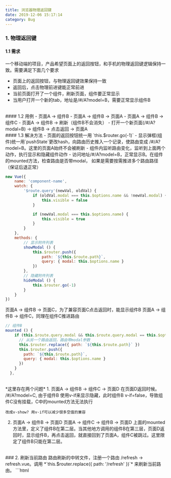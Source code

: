 ```yaml
---
title: 浏览器物理返回键
date: 2019-12-06 15:17:14
category: Bug
---
```

### 1. 物理返回键
#### 1.1 需求
一个移动端的项目，产品希望页面上的返回按钮，和手机的物理返回键逻辑保持一致。需要满足下面几个要求
- 页面上的返回按钮，与物理返回键效果保持一致
- 返回后，点击物理前进键能正常前进
- 当前页面打开了一个组件，刷新页面，组件要正常显示
- 当用户打开一个新的tab，地址是/#/A?model=B，需要正常显示组件B


<br/>
#### 1.2 用例
- 页面A -> 组件B
- 页面A -> 组件B -> 页面A
- 页面A -> 组件B -> 组件C
- 页面A -> 组件B -> 刷新（组件B不会消失）
- 打开一个新页面(/#/A?modal=B) -> 组件B -> 点击返回 -> 页面A


<br/>
#### 1.3 解决方法
- 页面的返回按钮统一用 `this.$router.go(-1)`
- 显示弹框(组件)统一用`pushState`更改hash，向路由历史推入一个记录，使路由变成 /#/A?model=B。这里的页面A始终不会被刷新
- 组件内监听路由变化，监听到上面两个动作，执行显示和隐藏组件动作
- 访问地址/#/A?model=B，正常显示B。在组件的mounted方法，检查路由是否带modal， 如果是需要按需推进多个路由路径（保证后退正常）

```js
new Vue({
    name: 'component-name',
    watch: {
        '$route.query'(newVal, oldVal) {
            if (oldVal.modal === this.$options.name && !newVal.modal) {
                this.visible = false
            }

            if (newVal.modal === this.$options.name) {
                this.visible = true
            }
        }
    },
    methods: {
        // 显示附件列表
        showModal () {
            this.$router.push({ 
                path: `${this.$route.path}`, 
                query: { modal: this.$options.name } 
            })
        },
        // 隐藏附件列表
        hideModal () {
            this.$router.go(-1)
        }
    }
})
```


页面A -> 组件B -> 页面C，为了兼容页面C点击返回时，能显示组件B
页面A -> 组件B -> 组件C，同理在组件C推进路由
```js
// 组件B
mounted () {
    if (this.$route.query.modal && this.$route.query.modal == this.$options.name) {
      // 从另一个路由返回，路由带modal参数
      this.$router.replace({ path: `${this.$route.path}` })
      this.$router.push({ 
        path: `${this.$route.path}`,
        query: { modal: this.$options.name }
      })
    }
  },
```

<br/>
*这里存在两个问题*
1.  页面A -> 组件B -> 组件C -> 页面D
在页面D返回时候。 /#/A?model=C, 由于组件B 使用v-if来显示隐藏，此时组件B v-if=false，导致组件C没有挂载，C中的mounted方法无法执行

    改成v-show? 用v-if可以减少很多空值的兼容

2.  页面A -> 组件B -> 页面D
页面A -> 组件C -> 组件B -> 页面D
上面的mounted方法里，定义了组件B在第二层。当其他地方调用的组件B在第三层，页面D返回时，显示组件B，再点击返回，就直接回到了页面A，组件C被跳过。这里限定了组件B只能在第二层。



<br/>
### 2. 刷新当前路由
路由刷新的中转文件，注册一个路由 /refresh -> refresh.vue。调用 *`this.$router.replace({ path: '/refresh' })`* 来刷新当前路由。
```html
<!-- refresh.vue -->
<template>
  <div></div>
</template>

<script>
export default {
  beforeRouteEnter (to, from, next) {
    next(vm => {
      const query = vm.$route.query || {}
      const params = vm.$route.params || {}

      const {
        newRoute
      } = params

      // 1. newRoute 使用新的路由对象刷新界面
      // 2. 使用原来的路径和新的参数刷新界面
      vm.$router.replace(newRoute || {
        path: from.path,
        query,
        params
      })
    })
  }
}
</script>
```


